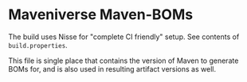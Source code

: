 # Maveniverse Maven-BOMs

The build uses Nisse for "complete CI friendly" setup. See contents of `build.properties`.

This file is single place that contains the version of Maven to generate BOMs for, and 
is also used in resulting artifact versions as well.